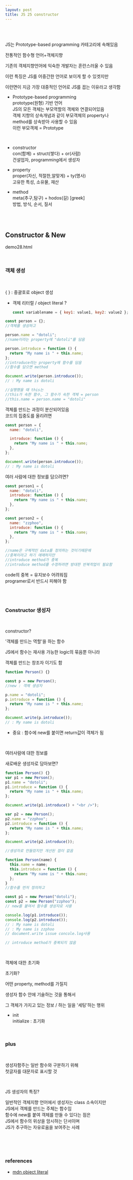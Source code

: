 ```yaml
---
layout: post
title: JS 25 constructor
---
```


<br><br>

JS는 Prototype-based programming 카테고리에 속해있음

전통적인 함수형 언어+객체지향

기존의 객체지향언어에 익숙한 개발자는 혼란스러울 수 있음

이런 특징은 JS를 어중간한 언어로 보이게 할 수 있겟지만

이런면이 지금 가장 대중적인 언어로 JS를 꼽는 이유라고 생각함

- Prototype-based programming<br>
  prototype(원형) 기반 언어<br>
  JS의 모든 객체는 부모역할의 객체와 연결되어있음<br>
  객체 지향의 상속개념과 같이 부모객체의 property나<br>
  method를 상속받아 사용할 수 있음<br>
  이런 부모객체 = Prototype

<br>

- constructor<br>
  con(함께) + struct(쌓다) + or(사람)<br>
  건설업자, programming에서 생성자

- property<br>
  proper(자신, 적절한,알맞게) + ty(명사)<br>
  고유한 특성, 소유물, 재산

- method<br>
  meta(추구,탐구) + hodos(길) [greek]<br>
  방법, 방식, 순서, 질서

<br><br>

## Constructor & New

demo28.html

<br>

### 객체 생성

<br>

{ } : 중괄호로 object 생성

- 객체 리터럴 / object literal ?

  ```javascript
  const variablename = { key1: value1, key2: value2 };
  ```

```javascript
const person = {};
//객체를 생성하고

person.name = "dotoli";
//name이라는 property에 "dotoli"를 담음

person.introduce = function () {
  return "My name is " + this.name;
};
//introduce라는 property에 함수를 담음
//함수를 담으면 method

document.write(person.introduce());
// : My name is dotoli

//실행했을 때 this는
//this가 속한 함수, 그 함수가 속한 객체 = person
//this.name = person.name = "dotoli"
```

객체를 만드는 과정이 분산되어있음<br>
코드의 집중도를 올리려면

```javascript
const person = {
  name: "dotoli",

  introduce: function () {
    return "My name is " + this.name;
  },
};

document.write(person.introduce());
// : My name is dotoli
```

여러 사람에 대한 정보를 담으려면?

```javascript
const person1 = {
  name: "dotoli",
  introduce: function () {
    return "My name is " + this.name;
  },
};

const person2 = {
  name: "zzphoo",
  introduce: function () {
    return "My name is " + this.name;
  },
};

//name은 구체적인 data를 정의하는 것이기때문에
//중복이라고 하기 애매하지만
//introduce method가 중복
//introduce method를 수정하려면 방대한 반복작업이 필요함
```

code의 중복 = 유지보수 어려워짐<br>
programer로서 반드시 피해야 함

<br><br>

### Constructor 생성자

<br>

constructor?

'객체를 만드는 역할'을 하는 함수

JS에서 함수는 재사용 가능한 logic의 묶음뿐 아니라

객체를 만드는 창조자 이기도 함

```javascript
function Person() {}

const p = new Person();
//new : 객체 생성자

p.name = "dotoli";
p.introduce = function () {
  return "My name is " + this.name;
};

document.write(p.introduce());
// : My name is dotoli
```

- 중요 : 함수에 new를 붙이면 return값이 객체가 됨

<br>

여러사람에 대한 정보를

새로배운 생성자로 담아보면?

```javascript
function Person() {}
var p1 = new Person();
p1.name = "dotoli";
p1.introduce = function () {
  return "My name is " + this.name;
};

document.write(p1.introduce() + "<br />");

var p2 = new Person();
p2.name = "zzphoo";
p2.introduce = function () {
  return "My name is " + this.name;
};

document.write(p2.introduce());

//생성자로 만들었지만 개선된 점이 없음
```

```javascript
function Person(name) {
  this.name = name;
  this.introduce = function () {
    return "My name is " + this.name;
  };
}
//함수를 먼저 정의하고

const p1 = new Person("dotoli");
const p2 = new Person("zzphoo");
// new를 붙여서 함수를 생성자로 사용

console.log(p1.introduce());
console.log(p2.introduce());
// : My name is dotoli
// : My name is zzphoo
// document.write issue concole.log사용

// introduce method가 중복되지 않음
```

<br>

객체에 대한 초기화

초기화?

어떤 property, method를 가질지

생성자 함수 안에 기술하는 것을 통해서

그 객체가 가지고 있는 정보 / 하는 일을 '세팅'하는 행위

- init<br>
  initialize : 초기화

<br>

### plus

<br>

생성자함주는 일반 함수와 구분하기 위해<br>
첫글자를 대문자로 표시할 것

<br>

JS 생성자의 특징?

일반적인 객체지향 언어에서 생성자는 class 소속이지만<br>
JS에서 객체를 만드는 주체는 함수임<br>
함수에 new를 붙여 객체를 만들 수 있다는 점은 <br>
JS에서 함수의 위상을 암시하는 단서이며<br>
JS가 추구하는 자유로움을 보여주는 사례

<br><br><br>

### references

- [mdn object literal](https://developer.mozilla.org/ko/docs/Web/JavaScript/Reference/Operators/Object_initializer)
